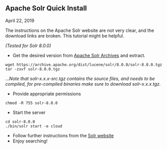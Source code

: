 ## Apache Solr Quick Install

April 22, 2019

The instructions on the Apache Solr website are not very clear, and the download links are broken. This tutorial might be helpful. 

_(Tested for Solr 8.0.0)_

- Get the desired version from [Apache Solr Archives](https://archive.apache.org/dist/lucene/solr/) and extract.
```
wget https://archive.apache.org/dist/lucene/solr/8.0.0/solr-8.0.0.tgz
tar -zxvf solr-8.0.0.tgz
```
..._Note that solr-x.x.x-src.tgz contains the source files, and needs to be compiled, for pre-compiled binaries make sure to download solr-x.x.x.tgz._

- Provide appropriate permissions 
```
chmod -R 755 solr-8.0.0
```

- Start the server 
```
cd solr-8.0.0 
./bin/solr start -e cloud
```
- Follow further instructions from the [Solr website](https://lucene.apache.org/solr/guide/7_0/solr-tutorial.html#exercise-1)
- Enjoy searching! 
